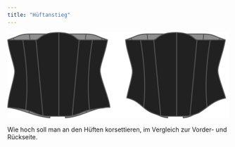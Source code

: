 ```yaml
---
title: "Hüftanstieg"
---
```


![Die Hüftaufstiegsoption auf Cathrin](./hiprise.svg)

Wie hoch soll man an den Hüften korsettieren, im Vergleich zur Vorder- und Rückseite.




